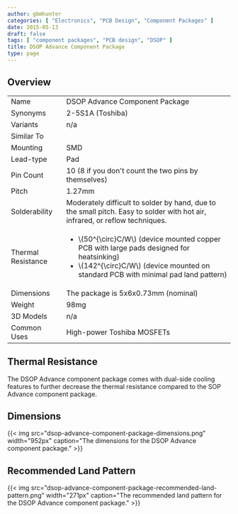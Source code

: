 ```yaml
---
author: gbmhunter
categories: [ "Electronics", "PCB Design", "Component Packages" ]
date: 2015-05-13
draft: false
tags: [ "component packages", "PCB design", "DSOP" ]
title: DSOP Advance Component Package
type: page
---
```


## Overview

<table>
<tbody>
<tr >
<td >Name</td>
<td >DSOP Advance Component Package</td>
</tr>
<tr >
<td >Synonyms</td>
<td>2-5S1A (Toshiba)</td>
</tr>
<tr >
<td >Variants</td>
<td >n/a</td>
</tr>
<tr >
<td >Similar To
</td>
<td > 
</td></tr><tr >
<td >Mounting
</td>
<td >SMD
</td></tr><tr >
<td >Lead-type
</td>
<td >Pad
</td></tr><tr >
<td >Pin Count
</td>
<td >10 (8 if you don't count the two pins by themselves)
</td></tr><tr >
<td >Pitch
</td>
<td >1.27mm
</td></tr><tr >
<td >Solderability
</td>
<td >Moderately difficult to solder by hand, due to the small pitch. Easy to solder with hot air, infrared, or reflow techniques.
</td></tr><tr >
<td >Thermal Resistance
</td>
<td >
    <ul>
        <li>\(50^{\circ}C/W\) (device mounted copper PCB with large pads designed for heatsinking)</li>
        <li>\(142^{\circ}C/W\) (device mounted on standard PCB with minimal pad land pattern)</li>
    </ul>
</td></tr><tr >
<td >Dimensions
</td>
<td >The package is 5x6x0.73mm (nominal)</td>
</tr>
<tr >
<td >Weight
</td>
<td >98mg</td>
</tr>
<tr >
<td >3D Models</td>
<td>n/a</td>
</tr>
<tr >
  <td >Common Uses</td>
  <td>High-power Toshiba MOSFETs</td>
</tr>
</tbody>
</table>

## Thermal Resistance

The DSOP Advance component package comes with dual-side cooling features to further decrease the thermal resistance compared to the SOP Advance component package.

## Dimensions

{{< img src="dsop-advance-component-package-dimensions.png" width="952px" caption="The dimensions for the DSOP Advance component package."  >}}

## Recommended Land Pattern

{{< img src="dsop-advance-component-package-recommended-land-pattern.png" width="271px" caption="The recommended land pattern for the DSOP Advance component package."  >}}
